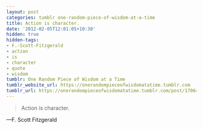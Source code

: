```yaml
---
layout: post
categories: tumblr one-random-piece-of-wisdom-at-a-time
title: Action is character.
date: '2012-02-05T12:01:05+10:30'
hidden: true
hidden-tags:
- F.-Scott-Fitzgerald
- action
- is
- character
- quote
- wisdom
tumblr: One Random Piece of Wisdom at a Time
tumblr_website_url: https://onerandompieceofwisdomatatime.tumblr.com
tumblr_url: https://onerandompieceofwisdomatatime.tumblr.com/post/17064089635/action-is-character
---
```

> Action is character.

—F. Scott Fitzgerald
